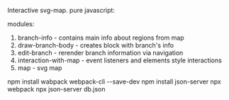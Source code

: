 Interactive svg-map. pure javascript:

modules:
1. branch-info - contains main info about regions from map
2. draw-branch-body - creates block with branch's info
3. edit-branch - rerender branch information via navigation
4. interaction-with-map - event listeners and elements style interactions
5. map - svg map

npm install wabpack webpack-cli --save-dev
npm install json-server 
npx webpack
npx json-server db.json
